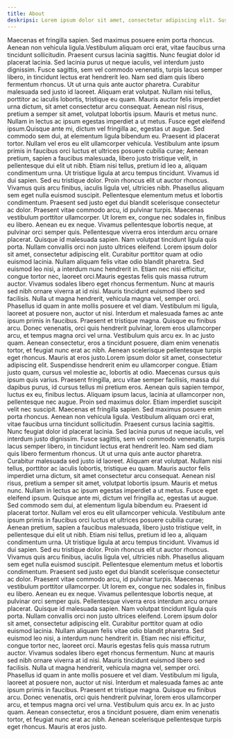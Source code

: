 ```yaml
---
title: About
deskripsi: Lorem ipsum dolor sit amet, consectetur adipiscing elit. Suspendisse hendrerit enim eu ullamcorper congue. Etiam justo quam, cursus vel molestie ac, lobortis at odio. Maecenas cursus quis ipsum quis varius. Praesent fringilla, arcu vitae semper facilisis, massa dui dapibus purus, id cursus tellus mi pretium eros. Aenean quis sapien tempor, luctus ex eu, finibus lectus. Aliquam ipsum lacus, lacinia at ullamcorper non, pellentesque nec augue. Proin sed maximus dolor. Etiam imperdiet suscipit velit nec suscipit. 
---
```

Maecenas et fringilla sapien. Sed maximus posuere enim porta rhoncus. Aenean non vehicula ligula.Vestibulum aliquam orci erat, vitae faucibus urna tincidunt sollicitudin. Praesent cursus lacinia sagittis. Nunc feugiat dolor id placerat lacinia. Sed lacinia purus ut neque iaculis, vel interdum justo dignissim. Fusce sagittis, sem vel commodo venenatis, turpis lacus semper libero, in tincidunt lectus erat hendrerit leo. Nam sed diam quis libero fermentum rhoncus. Ut ut urna quis ante auctor pharetra. Curabitur malesuada sed justo id laoreet. Aliquam erat volutpat. Nullam nisi tellus, porttitor ac iaculis lobortis, tristique eu quam. Mauris auctor felis imperdiet urna dictum, sit amet consectetur arcu consequat. Aenean nisl risus, pretium a semper sit amet, volutpat lobortis ipsum. Mauris et metus nunc. Nullam in lectus ac ipsum egestas imperdiet a ut metus. Fusce eget eleifend ipsum.Quisque ante mi, dictum vel fringilla ac, egestas ut augue. Sed commodo sem dui, at elementum ligula bibendum eu. Praesent id placerat tortor. Nullam vel eros eu elit ullamcorper vehicula. Vestibulum ante ipsum primis in faucibus orci luctus et ultrices posuere cubilia curae; Aenean pretium, sapien a faucibus malesuada, libero justo tristique velit, in pellentesque dui elit ut nibh. Etiam nisi tellus, pretium id leo a, aliquam condimentum urna. Ut tristique ligula at arcu tempus tincidunt. Vivamus id dui sapien. Sed eu tristique dolor. Proin rhoncus elit ut auctor rhoncus. Vivamus quis arcu finibus, iaculis ligula vel, ultricies nibh. Phasellus aliquam sem eget nulla euismod suscipit. Pellentesque elementum metus et lobortis condimentum. Praesent sed justo eget dui blandit scelerisque consectetur ac dolor. Praesent vitae commodo arcu, id pulvinar turpis. Maecenas vestibulum porttitor ullamcorper. Ut lorem ex, congue nec sodales in, finibus eu libero. Aenean eu ex neque. Vivamus pellentesque lobortis neque, at pulvinar orci semper quis. Pellentesque viverra eros interdum arcu ornare placerat. Quisque id malesuada sapien. Nam volutpat tincidunt ligula quis porta. Nullam convallis orci non justo ultrices eleifend. Lorem ipsum dolor sit amet, consectetur adipiscing elit. Curabitur porttitor quam at odio euismod lacinia. Nullam aliquam felis vitae odio blandit pharetra. Sed euismod leo nisi, a interdum nunc hendrerit in. Etiam nec nisi efficitur, congue tortor nec, laoreet orci.Mauris egestas felis quis massa rutrum auctor. Vivamus sodales libero eget rhoncus fermentum. Nunc at mauris sed nibh ornare viverra at id nisi. Mauris tincidunt euismod libero sed facilisis. Nulla ut magna hendrerit, vehicula magna vel, semper orci. Phasellus id quam in ante mollis posuere et vel diam. Vestibulum mi ligula, laoreet at posuere non, auctor ut nisi. Interdum et malesuada fames ac ante ipsum primis in faucibus. Praesent et tristique magna. Quisque eu finibus arcu. Donec venenatis, orci quis hendrerit pulvinar, lorem eros ullamcorper arcu, et tempus magna orci vel urna. Vestibulum quis arcu ex. In ac justo quam. Aenean consectetur, eros a tincidunt posuere, diam enim venenatis tortor, et feugiat nunc erat ac nibh. Aenean scelerisque pellentesque turpis eget rhoncus. Mauris at eros justo.Lorem ipsum dolor sit amet, consectetur adipiscing elit. Suspendisse hendrerit enim eu ullamcorper congue. Etiam justo quam, cursus vel molestie ac, lobortis at odio. Maecenas cursus quis ipsum quis varius. Praesent fringilla, arcu vitae semper facilisis, massa dui dapibus purus, id cursus tellus mi pretium eros. Aenean quis sapien tempor, luctus ex eu, finibus lectus. Aliquam ipsum lacus, lacinia at ullamcorper non, pellentesque nec augue. Proin sed maximus dolor. Etiam imperdiet suscipit velit nec suscipit. Maecenas et fringilla sapien. Sed maximus posuere enim porta rhoncus. Aenean non vehicula ligula. Vestibulum aliquam orci erat, vitae faucibus urna tincidunt sollicitudin. Praesent cursus lacinia sagittis. Nunc feugiat dolor id placerat lacinia. Sed lacinia purus ut neque iaculis, vel interdum justo dignissim. Fusce sagittis, sem vel commodo venenatis, turpis lacus semper libero, in tincidunt lectus erat hendrerit leo. Nam sed diam quis libero fermentum rhoncus. Ut ut urna quis ante auctor pharetra. Curabitur malesuada sed justo id laoreet. Aliquam erat volutpat. Nullam nisi tellus, porttitor ac iaculis lobortis, tristique eu quam. Mauris auctor felis imperdiet urna dictum, sit amet consectetur arcu consequat. Aenean nisl risus, pretium a semper sit amet, volutpat lobortis ipsum. Mauris et metus nunc. Nullam in lectus ac ipsum egestas imperdiet a ut metus. Fusce eget eleifend ipsum. Quisque ante mi, dictum vel fringilla ac, egestas ut augue. Sed commodo sem dui, at elementum ligula bibendum eu. Praesent id placerat tortor. Nullam vel eros eu elit ullamcorper vehicula. Vestibulum ante ipsum primis in faucibus orci luctus et ultrices posuere cubilia curae; Aenean pretium, sapien a faucibus malesuada, libero justo tristique velit, in pellentesque dui elit ut nibh. Etiam nisi tellus, pretium id leo a, aliquam condimentum urna. Ut tristique ligula at arcu tempus tincidunt. Vivamus id dui sapien. Sed eu tristique dolor. Proin rhoncus elit ut auctor rhoncus. Vivamus quis arcu finibus, iaculis ligula vel, ultricies nibh. Phasellus aliquam sem eget nulla euismod suscipit. Pellentesque elementum metus et lobortis condimentum. Praesent sed justo eget dui blandit scelerisque consectetur ac dolor. Praesent vitae commodo arcu, id pulvinar turpis. Maecenas vestibulum porttitor ullamcorper. Ut lorem ex, congue nec sodales in, finibus eu libero. Aenean eu ex neque. Vivamus pellentesque lobortis neque, at pulvinar orci semper quis. Pellentesque viverra eros interdum arcu ornare placerat. Quisque id malesuada sapien. Nam volutpat tincidunt ligula quis porta. Nullam convallis orci non justo ultrices eleifend. Lorem ipsum dolor sit amet, consectetur adipiscing elit. Curabitur porttitor quam at odio euismod lacinia. Nullam aliquam felis vitae odio blandit pharetra. Sed euismod leo nisi, a interdum nunc hendrerit in. Etiam nec nisi efficitur, congue tortor nec, laoreet orci. Mauris egestas felis quis massa rutrum auctor. Vivamus sodales libero eget rhoncus fermentum. Nunc at mauris sed nibh ornare viverra at id nisi. Mauris tincidunt euismod libero sed facilisis. Nulla ut magna hendrerit, vehicula magna vel, semper orci. Phasellus id quam in ante mollis posuere et vel diam. Vestibulum mi ligula, laoreet at posuere non, auctor ut nisi. Interdum et malesuada fames ac ante ipsum primis in faucibus. Praesent et tristique magna. Quisque eu finibus arcu. Donec venenatis, orci quis hendrerit pulvinar, lorem eros ullamcorper arcu, et tempus magna orci vel urna. Vestibulum quis arcu ex. In ac justo quam. Aenean consectetur, eros a tincidunt posuere, diam enim venenatis tortor, et feugiat nunc erat ac nibh. Aenean scelerisque pellentesque turpis eget rhoncus. Mauris at eros justo.
